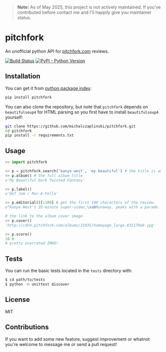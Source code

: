 > **Note:** As of May 2025, this project is not actively maintained. If you've contributed before contact me and I'll happily give you maintainer status.

# pitchfork

An unofficial python API for [pitchfork.com](http://www.pitchfork.com) reviews.

[![Build Status](https://travis-ci.org/michalczaplinski/pitchfork.svg?branch=master)]()
[![PyPI - Python Version](https://img.shields.io/pypi/pyversions/Pitchfork.svg)](https://pypi.org/project/pitchfork/)

## Installation

You can get it from [python package index](https://pypi.python.org/pypi):

```sh
pip install pitchfork
```

You can also clone the repository, but note that `pitchfork` depends on `beautifulsoup4` for HTML parsing so you first have to install `beautifulsoup4` yourself:

```sh
git clone https://github.com/michalczaplinski/pitchfork.git
cd pitchfork
pip install -r requirements.txt
```

## Usage

```python
>> import pitchfork

>> p = pitchfork.search('kanye west', 'my beautiful') # the title is autocompleted
>> p.album() # the full album title
u'My Beautiful Dark Twisted Fantasy'

>> p.label()
u'Def Jam / Roc-A-Fella'

>> p.editorial()[:100] # get the first 100 characters of the review.
u"Kanye West's 35-minute super-video,\xa0Runaway, peaks with a parade. Fireworks flash while red hoods ma"

# the link to the album cover image
>> p.cover()
'http://cdn4.pitchfork.com/albums/15935/homepage_large.831179e9.jpg'

>> p.score()
10.0
# pretty overrated IMHO!
```

## Tests

You can run the basic tests located in the `tests` directory with:

```sh
$ cd path/to/tests
$ python -m unittest discover
```

## License

MIT

## Contributions

If you want to add some new feature, suggest improvement or whatnot you're welcome to message me or send a pull request!
